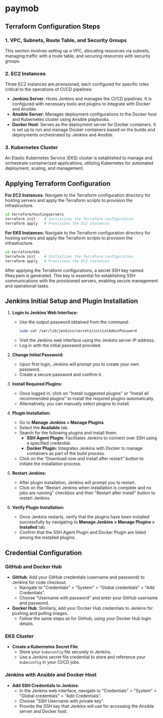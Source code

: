 # paymob

## Terraform Configuration Steps

### 1. VPC, Subnets, Route Table, and Security Groups
This section involves setting up a VPC, allocating resources via subnets, managing traffic with a route table, and securing resources with security groups.

### 2. EC2 Instances
Three EC2 instances are provisioned, each configured for specific roles critical to the operations of CI/CD pipelines:

- **Jenkins Server**: Hosts Jenkins and manages the CI/CD pipelines. It is configured with necessary tools and plugins to integrate with Docker and Ansible.
- **Ansible Server**: Manages deployment configurations to the Docker host and Kubernetes cluster using Ansible playbooks.
- **Docker Host**: Serves as the deployment server for Docker containers. It is set up to run and manage Docker containers based on the builds and deployments orchestrated by Jenkins and Ansible.

### 3. Kubernetes Cluster
An Elastic Kubernetes Service (EKS) cluster is established to manage and orchestrate containerized applications, utilizing Kubernetes for automated deployment, scaling, and management.

## Applying Terraform Configuration

**For EC2 Instances:**
Navigate to the Terraform configuration directory for hosting servers and apply the Terraform scripts to provision the infrastructure.
```bash
cd terraform/hostingservers
terraform init    # Initializes the Terraform configuration
terraform apply   # Provisions the EC2 instances
```
**For EKS Instances:**
Navigate to the Terraform configuration directory for hosting servers and apply the Terraform scripts to provision the infrastructure.
```bash
cd terraform/k8s
terraform init    # Initializes the Terraform configuration
terraform apply   # Provisions the EC2 instances
```
After applying the Terraform configurations, a secret SSH key named tfkey.pem is generated. This key is essential for establishing SSH communications with the provisioned servers, enabling secure management and operational tasks.

## Jenkins Initial Setup and Plugin Installation

1. **Login to Jenkins Web Interface:**
   - Use the output password obtained from the command:
     ```bash
     sudo cat /var/lib/jenkins/secrets/initialAdminPassword
     ```
   - Visit the Jenkins web interface using the Jenkins server IP address.
   - Log in with the initial password provided.

2. **Change Initial Password:**
   - Upon first login, Jenkins will prompt you to create your own password.
   - Create a secure password and confirm it.

3. **Install Required Plugins:**
   - Once logged in, click on "Install suggested plugins" or "Install all recommended plugins" to install the required plugins automatically.
   - Alternatively, you can manually select plugins to install.

4. **Plugin Installation:**
   - Go to **Manage Jenkins > Manage Plugins**.
   - Select the **Available** tab.
   - Search for the following plugins and install them:
     - **SSH Agent Plugin:** Facilitates Jenkins to connect over SSH using a specified credential.
     - **Docker Plugin:** Integrates Jenkins with Docker to manage containers as part of the build process.
   - Click on the "Download now and install after restart" button to initiate the installation process.

5. **Restart Jenkins:**
   - After plugin installation, Jenkins will prompt you to restart.
   - Click on the "Restart Jenkins when installation is complete and no jobs are running" checkbox and then "Restart after install" button to restart Jenkins.

6. **Verify Plugin Installation:**
   - Once Jenkins restarts, verify that the plugins have been installed successfully by navigating to **Manage Jenkins > Manage Plugins > Installed** tab.
   - Confirm that the SSH Agent Plugin and Docker Plugin are listed among the installed plugins.

## Credential Configuration

### GitHub and Docker Hub
- **GitHub**: Add your GitHub credentials (username and password) to Jenkins for code checkout.
  - Navigate to "Credentials" > "System" > "Global credentials" > "Add Credentials".
  - Choose "Username with password" and enter your GitHub username and password.
- **Docker Hub**: Similarly, add your Docker Hub credentials to Jenkins for pushing and pulling images.
  - Follow the same steps as for GitHub, using your Docker Hub login details.

### EKS Cluster
- **Create a Kubernetes Secret File**:
  - Store your `kubeconfig` file securely in Jenkins.
  - Use a Jenkins secret file credential to store and reference your `kubeconfig` in your CI/CD jobs.

### Jenkins with Ansible and Docker Host
- **Add SSH Credentials to Jenkins**:
  - In the Jenkins web interface, navigate to "Credentials" > "System" > "Global credentials" > "Add Credentials".
  - Choose "SSH Username with private key".
  - Provide the SSH key that Jenkins will use for accessing the Ansible server and Docker host.
